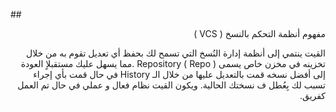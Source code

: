 ﻿\## <div dir= rtl> مفهوم أنظمة التحكم بالنسخ ( VCS ) </div>

<div dir= rtl>القيت ينتمي إلى أنظمة إدارة النُسخ التي تسمح لك بحفظ أي تعديل تقوم به من خلال تخزينه في مخزن خاص يسمى Repository ( Repo ) .مما يسهل عليك مستقبلاٍ العودة إلى أفضل نسخه قمت بالتعديل عليها من خلال الـ History في حال قمت بأي إجراء تسبب لك بِعُطل ف نسختك الحالية. ويكون القيت نظام فعال و عملي في حال تم العمل كفريق. </div>
